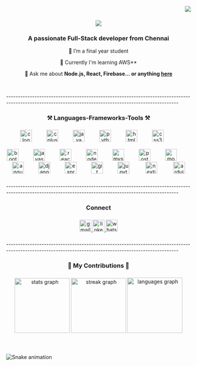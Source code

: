 <img align="right" src="https://visitor-badge.laobi.icu/badge?page_id=vijayvrk.vijayvrk" />

<h1 align="center">
    <img src="https://readme-typing-svg.herokuapp.com/?font=Righteous&size=35&center=true&vCenter=true&width=500&height=70&duration=4000&lines=Hi+There!+👋;+I'm+Vijaya+Ragavan!;" />
</h1>
<h3 align="center">A passionate Full-Stack developer from Chennai</h3>
<div align="center">
 
 🔭 I’m a final year student 
 
 🌱 Currently I'm learning  AWS**

💬 Ask me about **Node.js, React, Firebase... or anything [here](https://github.com/vijayvrk/vijayvrk/issues)**



 </div> 
</br>
<p>-------------------------------------------------------------------------------------------------------------------------------------------------------</p>

<h3 align="center">⚒️ Languages-Frameworks-Tools ⚒️</h3>

###

<div align="center">
  <img src="https://cdn.jsdelivr.net/gh/devicons/devicon/icons/c/c-original.svg" height="32" alt="c logo"  />
  <img width="32" />
  <img src="https://cdn.jsdelivr.net/gh/devicons/devicon/icons/cplusplus/cplusplus-original.svg" height="32" alt="cplusplus logo"  />
  <img width="32" />
  <img src="https://cdn.jsdelivr.net/gh/devicons/devicon/icons/java/java-original.svg" height="32" alt="java logo"  />
  <img width="32" />
  <img src="https://cdn.jsdelivr.net/gh/devicons/devicon/icons/python/python-original.svg" height="32" alt="python logo"  />
  <img width="32" />
  <img src="https://cdn.jsdelivr.net/gh/devicons/devicon/icons/html5/html5-original.svg" height="32" alt="html5 logo"  />
  <img width="32" />
  <img src="https://cdn.jsdelivr.net/gh/devicons/devicon/icons/css3/css3-original.svg" height="32" alt="css3 logo"  />
  <img width="32" /> 
  <br/><br/>
  <img src="https://cdn.jsdelivr.net/gh/devicons/devicon/icons/bootstrap/bootstrap-original.svg" height="32" alt="bootstrap logo"  />
<img width="32" />
  <img src="https://cdn.jsdelivr.net/gh/devicons/devicon/icons/javascript/javascript-original.svg" height="32" alt="javascript logo"  />
  <img width="32" />
  <img src="https://cdn.jsdelivr.net/gh/devicons/devicon/icons/react/react-original.svg" height="32" alt="react logo"  />
  <img width="32" />
  <img src="https://cdn.jsdelivr.net/gh/devicons/devicon/icons/nodejs/nodejs-original.svg" height="32" alt="nodejs logo"  />
  <img width="32" />
  <img src="https://cdn.jsdelivr.net/gh/devicons/devicon/icons/mysql/mysql-original-wordmark.svg" height="32" alt="mysql logo"  />
  <img width="32" />
  <img src="https://cdn.jsdelivr.net/gh/devicons/devicon/icons/postgresql/postgresql-original.svg" height="32" alt="postgresql logo"  />
  <img width="32" />
  <img src="https://cdn.jsdelivr.net/gh/devicons/devicon/icons/mongodb/mongodb-plain-wordmark.svg" height="32" alt="mongodb logo"  />
  <img width="32" />
  <img src="https://cdn.jsdelivr.net/gh/devicons/devicon/icons/angularjs/angularjs-original.svg" height="32" alt="angularjs logo"  />
  <img width="32" />
  <img src="https://cdn.jsdelivr.net/gh/devicons/devicon/icons/django/django-plain.svg" height="32" alt="django logo"  />
  <img width="32" />
  <img src="https://cdn.jsdelivr.net/gh/devicons/devicon/icons/express/express-original.svg" height="32" alt="express logo"  />
  <img width="32" />
  <img src="https://cdn.jsdelivr.net/gh/devicons/devicon/icons/git/git-original.svg" height="32" alt="git logo"  />
  <img width="32" />
  <img src="https://cdn.jsdelivr.net/gh/devicons/devicon/icons/jupyter/jupyter-original.svg" height="32" alt="jupyter logo"  />
  <img width="36" />
  <img src="https://cdn.jsdelivr.net/gh/devicons/devicon/icons/nextjs/nextjs-original.svg" height="32" alt="nextjs logo"  />
  <img width="36" />
  <img src="https://cdn.jsdelivr.net/gh/devicons/devicon/icons/arduino/arduino-original-wordmark.svg" height="32" alt="arduino logo"  />
</div>

###
<p>-------------------------------------------------------------------------------------------------------------------------------------------------------</p>

<h3 align="center">Connect</h3>

###

<div align="center">
  <a href="mailto:vijayvrk2002@gmail.com@gmail.com" target="_blank">
    <img src="https://img.shields.io/static/v1?message=Gmail&logo=gmail&label=&color=D14836&logoColor=white&labelColor=&style=for-the-badge" height="32" alt="gmail logo"  />
  </a>
  <a href="https://www.linkedin.com/in/vijaya-ragavan-k-a6341424a/" target="_blank">
    <img src="https://img.shields.io/static/v1?message=LinkedIn&logo=linkedin&label=&color=0077B5&logoColor=white&labelColor=&style=for-the-badge" height="32" alt="linkedin logo"  />
  </a>
  <a href="https://wa.me/6383810785" target="_blank">
    <img src="https://img.shields.io/static/v1?message=Whatsapp&logo=whatsapp&label=&color=25D366&logoColor=white&labelColor=&style=for-the-badge" height="32" alt="whatsapp logo"  />
  </a>
</div>

###
<p>-------------------------------------------------------------------------------------------------------------------------------------------------------</p>

<h3 align="center">🐍 My Contributions 🐍</h3>

###

<div align="center">
  <img src="https://github-readme-stats.vercel.app/api?username=vijayvrk&hide_title=false&hide_rank=false&show_icons=true&include_all_commits=true&count_private=true&disable_animations=false&theme=chartreuse-dark&locale=en&hide_border=false" height="150" alt="stats graph"  />
  <img src="https://streak-stats.demolab.com?user=vijayvrk&locale=en&mode=daily&theme=chartreuse-dark&hide_border=false&border_radius=5" height="150" alt="streak graph"  />
  <img src="https://github-readme-stats.vercel.app/api/top-langs?username=vijayvrk&locale=en&hide_title=false&layout=compact&card_width=320&langs_count=5&theme=chartreuse-dark&hide_border=false" height="151" alt="languages graph"  />
</div>
 

###

<br clear="both">

![Snake animation](https://github.com/vijayvrk/vijayvrk/blob/output/snake.svg)
